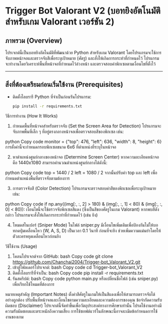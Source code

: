 # Trigger Bot Valorant V2 (บอทยิงอัตโนมัติสำหรับเกม Valorant เวอร์ชัน 2)

## ภาพรวม (Overview)  
โปรเจกต์นี้เป็นบอทยิงอัตโนมัติที่พัฒนาด้วย Python สำหรับเกม Valorant โดยโปรแกรมจะใช้การจับภาพหน้าจอและตรวจจับสีเพื่อระบุเป้าหมาย (ศัตรู) และสั่งให้เกิดการกระทำที่กำหนดไว้ โปรแกรมจะทำงานโดยวิเคราะห์พื้นที่หน้าจอที่กำหนดไว้ล่วงหน้า และตรวจสอบค่าพิกเซลตามเงื่อนไขที่ตั้งไว้

---

## สิ่งที่ต้องเตรียมก่อนเริ่มใช้งาน (Prerequisites)  
- ติดตั้งไลบรารี Python ที่จำเป็นก่อนรันโปรแกรม:  
  ```bash
  pip install -r requirements.txt
วิธีการทำงาน (How It Works)
1. กำหนดพื้นที่หน้าจอสำหรับตรวจจับ (Set the Screen Area for Detection)
โปรแกรมจะจับภาพพื้นที่เล็ก ๆ ที่อยู่ตรงกลางหน้าจอเพื่อตรวจสอบสีของพิกเซล เช่น:

python
Copy code
monitor = {"top": 476, "left": 636, "width": 8, "height": 6}
การตั้งค่านี้จะกำหนดกรอบพิกเซลขนาด 6x6 ที่ตำแหน่งที่ระบุในหน้าจอ

2. หาตำแหน่งศูนย์กลางของหน้าจอ (Determine Screen Center)
หากความละเอียดหน้าจอคือ 1440x1080 สามารถคำนวณตำแหน่งศูนย์กลางได้ดังนี้:

python
Copy code
top = 1440 / 2
left = 1080 / 2
จากนั้นปรับค่า top และ left เพื่อกำหนดตำแหน่งพื้นที่ตรวจจับตามต้องการ

3. การตรวจจับสี (Color Detection)
โปรแกรมจะตรวจสอบค่าสีของพิกเซลเพื่อระบุเป้าหมาย เช่น:

python
Copy code
if np.any((img[:, :, 2] > 180) & (img[:, :, 1] < 80) & (img[:, :, 0] < 80)):
เงื่อนไขนี้จะใช้ตรวจจับพิกเซลสีแดง (ซึ่งเป็นสีของศัตรูในเกม Valorant) หากพบสีดังกล่าว โปรแกรมจะสั่งให้เกิดการกระทำที่กำหนดไว้ (เช่น ยิง)

4. โหมดสไนเปอร์ (Sniper Mode)
ในไฟล์ sniper.py มีเงื่อนไขเพิ่มเติมเพื่อป้องกันไม่ให้บอทกดปุ่มเคลื่อนไหว (W, A, S, D) เป็นเวลา 0.1 วินาที ก่อนที่จะยิง ช่วยเพิ่มความแม่นยำโดยให้ตัวละครหยุดเคลื่อนไหวก่อนยิง

วิธีใช้งาน (Usage)
1. โคลนโปรเจกต์จาก GitHub:
bash
Copy code
git clone https://github.com/Chanchai2004/Trigger-bot_Valorant_V2.git
2. เข้าสู่โฟลเดอร์โปรเจกต์:
bash
Copy code
cd Trigger-bot_Valorant_V2
3. ติดตั้งไลบรารีที่จำเป็น:
bash
Copy code
pip install -r requirements.txt
4. รันสคริปต์:
bash
Copy code
python main.py
หรือเปลี่ยนชื่อไฟล์ (เช่น sniper.py) เพื่อเรียกใช้โหมดที่ต้องการ

หมายเหตุสำคัญ (Important Notes)
ตั้งค่าสีศัตรูในเกมให้เป็นสีแดงเพื่อให้สามารถตรวจจับได้อย่างถูกต้อง
ปรับพื้นที่หน้าจอและเงื่อนไขตามความละเอียดและความต้องการของคุณ
ข้อจำกัดความรับผิดชอบ (Disclaimer)
โปรเจกต์นี้จัดทำขึ้นเพื่อวัตถุประสงค์ทางการศึกษาเท่านั้น โปรดใช้งานอย่างมีความรับผิดชอบและตระหนักถึงความเสี่ยง การใช้ซอฟต์แวร์ในลักษณะนี้อาจละเมิดข้อกำหนดการใช้งานของเกม
